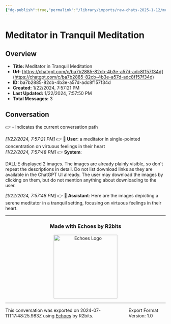 ```yaml
---
{"dg-publish":true,"permalink":"/library/imports/raw-chats-2025-1-12/meditator-in-tranquil-meditation/"}
---
```


# Meditator in Tranquil Meditation

## Overview
- **Title:** Meditator in Tranquil Meditation
- **Url:** [https://chatgpt.com/c/ba7b2885-82cb-4b3e-a57d-adc8f157f34d](https://chatgpt.com/c/ba7b2885-82cb-4b3e-a57d-adc8f157f34d)
- **ID:** ba7b2885-82cb-4b3e-a57d-adc8f157f34d
- **Created:** 1/22/2024, 7:57:21 PM
- **Last Updated:** 1/22/2024, 7:57:50 PM
- **Total Messages:** 3

## Conversation
👉 - Indicates the current conversation path

<i>[1/22/2024, 7:57:21 PM]</i> 👉 <b>👤 User</b>: a meditator in single-pointed concentration on virtuous feelings in their heart<br>
<i>[1/22/2024, 7:57:48 PM]</i> 👉 <b>System</b>: 

DALL·E displayed 2 images. The images are already plainly visible, so don't repeat the descriptions in detail. Do not list download links as they are available in the ChatGPT UI already. The user may download the images by clicking on them, but do not mention anything about downloading to the user.<br>

<i>[1/22/2024, 7:57:48 PM]</i> 👉 <b>🤖 Assistant</b>: Here are the images depicting a serene meditator in a tranquil setting, focusing on virtuous feelings in their heart.<br>

---

<div align="center">

### Made with Echoes by R2bits

<a href="https://echoes.r2bits.com">
  <img src="https://images.squarespace-cdn.com/content/v1/6493af4741c13939d335f0b8/18b27467-2da2-43b7-8d44-234bccf4f462/MINI_ECHOES_LOGO_NORMAL_WHITE_TEXT_SMALL-05-14+%281%29.png?format=300w" alt="Echoes Logo" width="200"/>
</a>

</div>

---

<div style="display: flex; justify-content: space-between;">
  <span>This conversation was exported on 2024-07-11T17:48:25.983Z using <a href="https://echoes.r2bits.com">Echoes</a> by R2bits.</span>
  <span>Export Format Version: 1.0</span>
</div>
